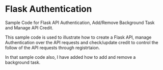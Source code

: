# Flask Authentication
Sample Code for Flask API Authentication, Add/Remove Background Task and Manage API Credit.

This sample code is used to illustrate how to create a Flask API, manage Authentication over the API requests and check/update credit to control the follow of the API requests through registrtaion.

In that sample code also, I have added how to add and remove a background task.
